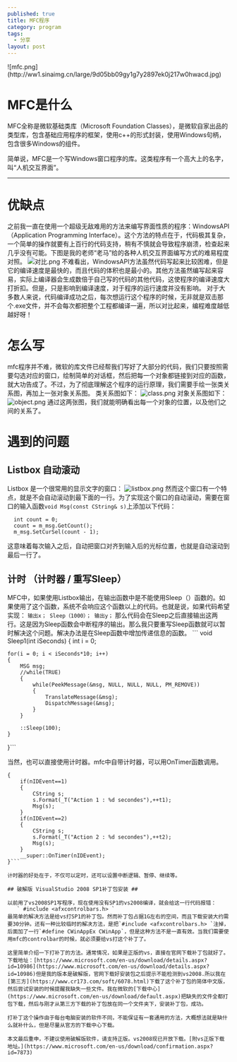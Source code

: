 ```yaml
---
published: true
title: MFC程序
category: program
tags: 
  - 分享
layout: post
---
```

<meta name="referrer" content="never">
![mfc.png](http://ww1.sinaimg.cn/large/9d05bb09gy1g7y2897ek0j217w0hwacd.jpg)

# **MFC是什么**

MFC全称是微软基础类库（Microsoft Foundation Classes），是微软自家出品的类型库，包含基础应用程序的框架，使用c++的形式封装，使用Windows句柄，包含很多Windows的组件。

简单说，MFC是一个写Windows窗口程序的库。这类程序有一个高大上的名字，叫“人机交互界面”。

---

# 优缺点 #

之前我一直在使用一个超级无敌难用的方法来编写界面性质的程序：WindowsAPI（Application Programming Interface）。这个方法的特点在于，代码极其复杂，一个简单的操作就要有上百行的代码支持，稍有不慎就会导致程序崩溃，检查起来几乎没有可能。下图是我的老师“老马”给的各种人机交互界面编写方式的难易程度对照。
![对比.png](http://ww1.sinaimg.cn/large/9d05bb09gy1g7y4gb6c0mj20ll070jrt.jpg)
不难看出，WindowsAPI方法虽然代码写起来比较困难，但是它的编译速度是最快的，而且代码的体积也是最小的。其他方法虽然编写起来容易，实际上编译器会生成数倍于自己写的代码的其他代码，这使程序的编译速度大打折扣。但是，只是影响到编译速度，对于程序的运行速度并没有影响。
对于大多数人来说，代码编译成功之后，每次想运行这个程序的时候，无非就是双击那个.exe文件，并不会每次都把整个工程都编译一遍，所以对比起来，编程难度越低越好呀！

# 怎么写 #

mfc程序并不难，微软的库文件已经帮我们写好了大部分的代码，我们只要按照需要勾选对应的窗口，绘制简单的对话框，然后把每一个对象都链接到对应的函数，就大功告成了。不过，为了彻底理解这个程序的运行原理，我们需要手绘一张类关系图，再加上一张对象关系图。
类关系图如下：
![class.png](http://ww1.sinaimg.cn/large/9d05bb09gy1g7y59flo69j218p0l2gpg.jpg)
对象关系图如下：
![object.png](http://ww1.sinaimg.cn/large/9d05bb09gy1g7y59l42zyj218s0ign23.jpg)
通过这两张图，我们就能明确看出每一个对象的位置，以及他们之间的关系了。

# 遇到的问题 #

## Listbox 自动滚动 ##

Listbox 是一个很常用的显示文字的窗口：
![listbox.png](http://ww1.sinaimg.cn/large/9d05bb09gy1g7y5encnw4j20z505pmx9.jpg)
然而这个窗口有一个特点，就是不会自动滚动到最下面的一行。为了实现这个窗口的自动滚动，需要在窗口的输入函数`void Msg(const CString& s)`上添加以下代码：

      int count = 0;
	  count = m_msg.GetCount();
	  m_msg.SetCurSel(count - 1);
这意味着每次输入之后，自动把窗口对齐到输入后的光标位置，也就是自动滚动到最后一行了。

## 计时 （计时器 / 重写Sleep） ##

MFC中，如果使用Listbox输出，在输出函数中是不能使用Sleep（）函数的。如果使用了这个函数，系统不会响应这个函数以上的代码。也就是说，如果代码希望实现：	`输出x；
				Sleep（1000）；
				输出y；`
那么代码会在Sleep之后直接输出这两行。这是因为Sleep函数会中断程序的输出。那么我只要重写Sleep函数就可以暂时解决这个问题。解决办法是在Sleep函数中增加传递信息的函数。
	```	void Sleep1(int iSeconds)
{
    int i = 0;

    for(i = 0; i < iSeconds*10; i++)
    {
        MSG msg;
        //while(TRUE)
        {
            while(PeekMessage(&msg, NULL, NULL, NULL, PM_REMOVE))
            {
                TranslateMessage(&msg);
                DispatchMessage(&msg);
            }
        }

        ::Sleep(100);
    }
}```

当然，也可以直接使用计时器。mfc中自带计时器，可以用OnTimer函数调用。

``` void CRoboCmdDlg::OnTimer(UINT_PTR nIDEvent)
{
	if(nIDEvent==1)
	{
		CString s; 
		s.Format(_T("Action 1 : %d secondes"),++t1);
		Msg(s);
	}
	if(nIDEvent==2)
	{
		CString s; 
		s.Format(_T("Action 2 : %d secondes"),++t2);
		Msg(s);
	}
	__super::OnTimer(nIDEvent);
}```

计时器的好处在于，不仅可以定时，还可以设置中断逻辑、暂停、继续等。

## 破解版 VisualStudio 2008 SP1补丁包安装 ##

以前用了vs2008SP1写程序，现在使用没有SP1的vs2008编译，就会给这一行代码报错：
   ` #include <afxcontrolbars.h> `
最简单的解决方法是给vs打SP1的补丁包。然而补丁包占据1G左右的空间，而且下载安装大约需要30分钟。还有一种比较临时的解决方法，是把`#include <afxcontrolbars.h> `注掉，后面加了一行`#define CWinAppEx CWinApp`，但是这种方法不是一直有效。当我们需要使用mfc的controlbar的时候，就必须要给vs打这个补丁了。

这里简单介绍一下打补丁的方法。通常情况，如果是正版的vs，直接在官网下载补丁包就好了。下载地址：[https://www.microsoft.com/en-us/download/details.aspx?id=10986](https://www.microsoft.com/en-us/download/details.aspx?id=10986)但是我的版本是破解版，官网下载好安装包之后提示不能检测到vs2008.所以我在[第三方](https://www.cr173.com/soft/6078.html)下载了这个补丁包的简体中文版，然后尝试安装的时候提醒我缺失一些文件。我在微软的[下载中心](https://www.microsoft.com/en-us/download/default.aspx)把缺失的文件全都打包下载，然后与刚才从第三方下载的补丁包放在同一个文件夹下，安装补丁包，成功。

打补丁这个操作由于每台电脑安装的软件不同，不能保证有一套通用的方法，大概想法就是缺什么就补什么，但是尽量从官方的下载中心下载。

本文最后重申，不建议使用破解版软件，请支持正版。vs2008现已开放下载。[附vs正版下载地址。](https://www.microsoft.com/en-us/download/confirmation.aspx?id=7873)